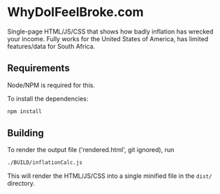 # WhyDoIFeelBroke.com
Single-page HTML/JS/CSS that shows how badly inflation has wrecked your income. Fully works for 
the United States of America, has limited features/data for South Africa.


## Requirements
Node/NPM is required for this.


To install the dependencies:
```sh
npm install
```

## Building

To render the output file ('rendered.html', git ignored), run
```sh
./BUILD/inflationCalc.js
```

This will render the HTML/JS/CSS into a single minified file in the `dist/` directory.